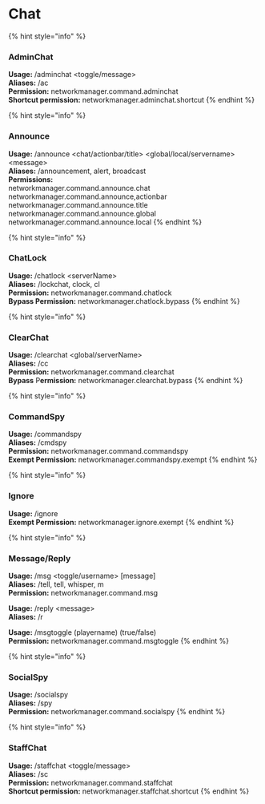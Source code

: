 # Chat

{% hint style="info" %}
### &#x20;**AdminChat**

**Usage:** /adminchat \<toggle/message>\
**Aliases:** /ac\
**Permission:** networkmanager.command.adminchat\
**Shortcut permission:** networkmanager.adminchat.shortcut
{% endhint %}

{% hint style="info" %}
### &#x20;**Announce**

**Usage:** /announce \<chat/actionbar/title> \<global/local/servername> \<message>\
**Aliases:** /announcement, alert, broadcast\
**Permissions:** \
networkmanager.command.announce.chat\
networkmanager.command.announce,actionbar\
networkmanager.command.announce.title\
networkmanager.command.announce.global\
networkmanager.command.announce.local
{% endhint %}

{% hint style="info" %}
### &#x20;**ChatLock**

**Usage:** /chatlock \<serverName>\
**Aliases:** /lockchat, clock, cl\
**Permission:** networkmanager.command.chatlock\
**Bypass Permission:** networkmanager.chatlock.bypass
{% endhint %}

{% hint style="info" %}
### &#x20;**ClearChat**

**Usage:** /clearchat \<global/serverName>\
**Aliases:** /cc\
**Permission:** networkmanager.command.clearchat\
**Bypass** P**ermission:** networkmanager.clearchat.bypass
{% endhint %}

{% hint style="info" %}
### &#x20;**CommandSpy**

**Usage:** /commandspy\
**Aliases:** /cmdspy\
**Permission:** networkmanager.command.commandspy\
**Exempt Permission:** networkmanager.commandspy.exempt
{% endhint %}

{% hint style="info" %}
### &#x20;**Ignore**

**Usage:** /ignore\
**Exempt Permission:** networkmanager.ignore.exempt
{% endhint %}

{% hint style="info" %}
### &#x20;**Message/Reply**

**Usage:** /msg \<toggle/username> \[message]\
**Aliases:** /tell, tell, whisper, m\
**Permission:** networkmanager.command.msg

**Usage:** /reply \<message>\
**Aliases:** /r

**Usage:** /msgtoggle (playername) (true/false)\
**Permission:** networkmanager.command.msgtoggle
{% endhint %}

{% hint style="info" %}
### &#x20;**SocialSpy**

**Usage:** /socialspy \
**Aliases:** /spy\
**Permission:** networkmanager.command.socialspy
{% endhint %}

{% hint style="info" %}
### &#x20;**StaffChat**

**Usage:** /staffchat \<toggle/message>\
**Aliases:** /sc\
**Permission:** networkmanager.command.staffchat\
**Shortcut permission:** networkmanager.staffchat.shortcut
{% endhint %}
